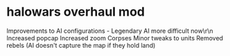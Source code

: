 # halowars overhaul mod

Improvements to AI configurations - Legendary AI more difficult now\r\n
Increased popcap
Increased zoom
Corpses
Minor tweaks to units
Removed rebels (AI doesn't capture the map if they hold land)
